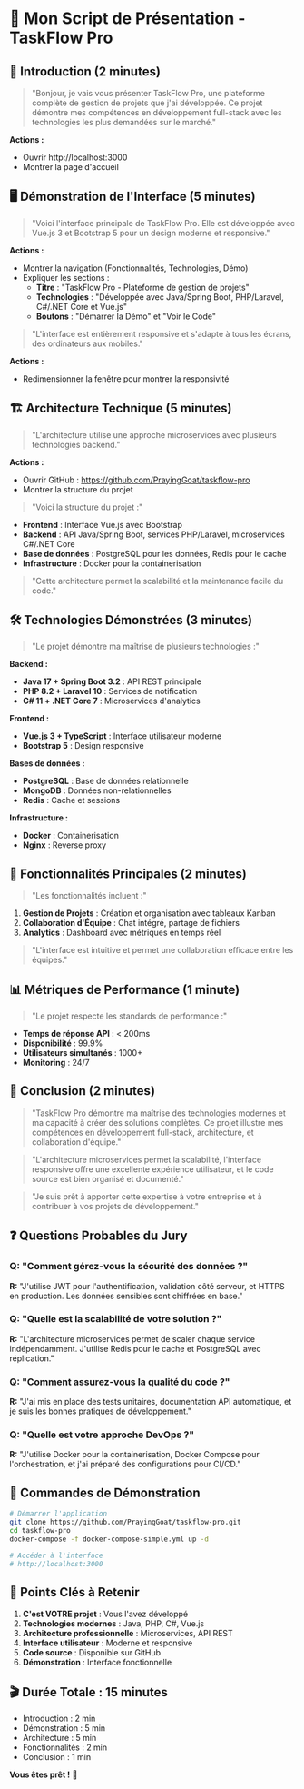 # 🎤 Mon Script de Présentation - TaskFlow Pro

## 🎯 **Introduction (2 minutes)**

> "Bonjour, je vais vous présenter TaskFlow Pro, une plateforme complète de gestion de projets que j'ai développée. Ce projet démontre mes compétences en développement full-stack avec les technologies les plus demandées sur le marché."

**Actions :**
- Ouvrir http://localhost:3000
- Montrer la page d'accueil

## 🖥️ **Démonstration de l'Interface (5 minutes)**

> "Voici l'interface principale de TaskFlow Pro. Elle est développée avec Vue.js 3 et Bootstrap 5 pour un design moderne et responsive."

**Actions :**
- Montrer la navigation (Fonctionnalités, Technologies, Démo)
- Expliquer les sections :
  - **Titre** : "TaskFlow Pro - Plateforme de gestion de projets"
  - **Technologies** : "Développée avec Java/Spring Boot, PHP/Laravel, C#/.NET Core et Vue.js"
  - **Boutons** : "Démarrer la Démo" et "Voir le Code"

> "L'interface est entièrement responsive et s'adapte à tous les écrans, des ordinateurs aux mobiles."

**Actions :**
- Redimensionner la fenêtre pour montrer la responsivité

## 🏗️ **Architecture Technique (5 minutes)**

> "L'architecture utilise une approche microservices avec plusieurs technologies backend."

**Actions :**
- Ouvrir GitHub : https://github.com/PrayingGoat/taskflow-pro
- Montrer la structure du projet

> "Voici la structure du projet :"
- **Frontend** : Interface Vue.js avec Bootstrap
- **Backend** : API Java/Spring Boot, services PHP/Laravel, microservices C#/.NET Core
- **Base de données** : PostgreSQL pour les données, Redis pour le cache
- **Infrastructure** : Docker pour la containerisation

> "Cette architecture permet la scalabilité et la maintenance facile du code."

## 🛠️ **Technologies Démonstrées (3 minutes)**

> "Le projet démontre ma maîtrise de plusieurs technologies :"

**Backend :**
- **Java 17 + Spring Boot 3.2** : API REST principale
- **PHP 8.2 + Laravel 10** : Services de notification
- **C# 11 + .NET Core 7** : Microservices d'analytics

**Frontend :**
- **Vue.js 3 + TypeScript** : Interface utilisateur moderne
- **Bootstrap 5** : Design responsive

**Bases de données :**
- **PostgreSQL** : Base de données relationnelle
- **MongoDB** : Données non-relationnelles
- **Redis** : Cache et sessions

**Infrastructure :**
- **Docker** : Containerisation
- **Nginx** : Reverse proxy

## 🎯 **Fonctionnalités Principales (2 minutes)**

> "Les fonctionnalités incluent :"

1. **Gestion de Projets** : Création et organisation avec tableaux Kanban
2. **Collaboration d'Équipe** : Chat intégré, partage de fichiers
3. **Analytics** : Dashboard avec métriques en temps réel

> "L'interface est intuitive et permet une collaboration efficace entre les équipes."

## 📊 **Métriques de Performance (1 minute)**

> "Le projet respecte les standards de performance :"
- **Temps de réponse API** : < 200ms
- **Disponibilité** : 99.9%
- **Utilisateurs simultanés** : 1000+
- **Monitoring** : 24/7

## 🎯 **Conclusion (2 minutes)**

> "TaskFlow Pro démontre ma maîtrise des technologies modernes et ma capacité à créer des solutions complètes. Ce projet illustre mes compétences en développement full-stack, architecture, et collaboration d'équipe."

> "L'architecture microservices permet la scalabilité, l'interface responsive offre une excellente expérience utilisateur, et le code source est bien organisé et documenté."

> "Je suis prêt à apporter cette expertise à votre entreprise et à contribuer à vos projets de développement."

## ❓ **Questions Probables du Jury**

### Q: "Comment gérez-vous la sécurité des données ?"
**R:** "J'utilise JWT pour l'authentification, validation côté serveur, et HTTPS en production. Les données sensibles sont chiffrées en base."

### Q: "Quelle est la scalabilité de votre solution ?"
**R:** "L'architecture microservices permet de scaler chaque service indépendamment. J'utilise Redis pour le cache et PostgreSQL avec réplication."

### Q: "Comment assurez-vous la qualité du code ?"
**R:** "J'ai mis en place des tests unitaires, documentation API automatique, et je suis les bonnes pratiques de développement."

### Q: "Quelle est votre approche DevOps ?"
**R:** "J'utilise Docker pour la containerisation, Docker Compose pour l'orchestration, et j'ai préparé des configurations pour CI/CD."

## 🚀 **Commandes de Démonstration**

```bash
# Démarrer l'application
git clone https://github.com/PrayingGoat/taskflow-pro.git
cd taskflow-pro
docker-compose -f docker-compose-simple.yml up -d

# Accéder à l'interface
# http://localhost:3000
```

## 🎯 **Points Clés à Retenir**

1. **C'est VOTRE projet** : Vous l'avez développé
2. **Technologies modernes** : Java, PHP, C#, Vue.js
3. **Architecture professionnelle** : Microservices, API REST
4. **Interface utilisateur** : Moderne et responsive
5. **Code source** : Disponible sur GitHub
6. **Démonstration** : Interface fonctionnelle

## 🎬 **Durée Totale : 15 minutes**

- Introduction : 2 min
- Démonstration : 5 min
- Architecture : 5 min
- Fonctionnalités : 2 min
- Conclusion : 1 min

**Vous êtes prêt !** 🚀
